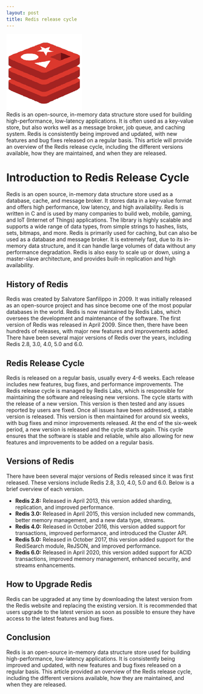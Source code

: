 ```yaml
---
layout: post
title: Redis release cycle
---
```

<div class="row">
    <div class="col-sm-2">
        <img src="/images/redis.png" alt="Redis logo"/>
    </div>
    <div class="col-sm-10">
        Redis is an open-source, in-memory data structure store used for building high-performance, low-latency applications. It is often used as a key-value store, but also works well as a message broker, job queue, and caching system. Redis is consistently being improved and updated, with new features and bug fixes released on a regular basis. This article will provide an overview of the Redis release cycle, including the different versions available, how they are maintained, and when they are released.
    </div>
</div>

# Introduction to Redis Release Cycle

Redis is an open source, in-memory data structure store used as a database, cache, and message broker. It stores data in
a key-value format and offers high performance, low latency, and high availability. Redis is written in C and is used by
many companies to build web, mobile, gaming, and IoT (Internet of Things) applications. The library is highly scalable
and supports a wide range of data types, from simple strings to hashes, lists, sets, bitmaps, and more.
Redis is primarily used for caching, but can also be used as a database and message broker. It is extremely fast, due to
its in-memory data structure, and it can handle large volumes of data without any performance degradation. Redis is also
easy to scale up or down, using a master-slave architecture, and provides built-in replication and high availability.

## History of Redis

Redis was created by Salvatore Sanfilippo in 2009. It was initially released as an open-source project and has since
become one of the most popular databases in the world. Redis is now maintained by Redis Labs, which oversees the
development and maintenance of the software.
The first version of Redis was released in April 2009. Since then, there have been hundreds of releases, with major new
features and improvements added. There have been several major versions of Redis over the years, including Redis 2.8,
3.0, 4.0, 5.0 and 6.0.

## Redis Release Cycle

Redis is released on a regular basis, usually every 4-6 weeks. Each release includes new features, bug fixes, and
performance improvements. The Redis release cycle is managed by Redis Labs, which is responsible for maintaining the
software and releasing new versions.
The cycle starts with the release of a new version. This version is then tested and any issues reported by users are
fixed. Once all issues have been addressed, a stable version is released. This version is then maintained for around six
weeks, with bug fixes and minor improvements released.
At the end of the six-week period, a new version is released and the cycle starts again. This cycle ensures that the
software is stable and reliable, while also allowing for new features and improvements to be added on a regular basis.

## Versions of Redis

There have been several major versions of Redis released since it was first released. These versions include Redis 2.8,
3.0, 4.0, 5.0 and 6.0. Below is a brief overview of each version.

* **Redis 2.8:** Released in April 2013, this version added sharding, replication, and improved performance.
* **Redis 3.0:** Released in April 2015, this version included new commands, better memory management, and a new data
  type, streams.
* **Redis 4.0:** Released in October 2016, this version added support for transactions, improved performance, and
  introduced the Cluster API.
* **Redis 5.0:** Released in October 2017, this version added support for the RediSearch module, ReJSON, and improved
  performance.
* **Redis 6.0:** Released in April 2020, this version added support for ACID transactions, improved memory management,
  enhanced security, and streams enhancements.

## How to Upgrade Redis

Redis can be upgraded at any time by downloading the latest version from the Redis website and replacing the existing
version. It is recommended that users upgrade to the latest version as soon as possible to ensure they have access to
the latest features and bug fixes.

## Conclusion

Redis is an open-source in-memory data structure store used for building high-performance, low-latency applications. It
is consistently being improved and updated, with new features and bug fixes released on a regular basis. This article
provided an overview of the Redis release cycle, including the different versions available, how they are maintained,
and when they are released.
